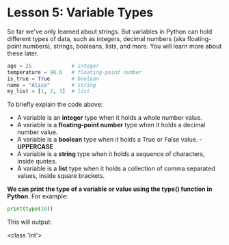 # Lesson 5: Variable Types

So far we've only learned about strings. But variables in Python can hold different types of data, such as integers, decimal numbers (aka floating-point numbers), strings, booleans, lists, and more. You will learn more about these later.

```python
age = 25             # integer
temperature = 98.6   # floating-point number
is_true = True       # boolean
name = "Alice"       # string
my_list = [1, 2, 3]  # list
```

To briefly explain the code above:

- A variable is an **integer** type when it holds a whole number value.
- A variable is a **floating-point number** type when it holds a decimal number value.
- A variable is a **boolean** type when it holds a True or False value. - **UPPERCASE**
- A variable is a **string** type when it holds a sequence of characters, inside quotes.
- A variable is a **list** type when it holds a collection of comma separated values, inside square brackets.

**We can print the type of a variable or value using the type() function in Python**. For example:

```python
print(type(10))
```

This will output:

<class 'int'>